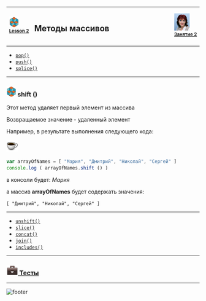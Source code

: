 [footer]: https://github.com/garevna/js-course/raw/master/images/a-level-ico.png?raw=true
[me]: https://raw.githubusercontent.com/garevna/a-level-js-lessons/master/ico/myPhoto-40.png "Ⓒ Irina Fylyppova ( garevna ) 2019"
[ico20]: https://raw.githubusercontent.com/garevna/a-level-js-lessons/master/ico/a-level-20.png
[ico25]: https://raw.githubusercontent.com/garevna/a-level-js-lessons/master/ico/a-level-25.png
[hw-30]: https://raw.githubusercontent.com/garevna/a-level-js-lessons/master/ico/briefcase-30.png
[cap-30]: https://raw.githubusercontent.com/garevna/a-level-js-lessons/master/ico/coffee-30.png
[warn-25]: https://raw.githubusercontent.com/garevna/a-level-js-lessons/master/ico/warning-25.png
[link-25]: https://raw.githubusercontent.com/garevna/a-level-js-lessons/master/ico/link-25.png
[err-20]: https://raw.githubusercontent.com/garevna/a-level-js-lessons/master/ico/no_entry-20.png
[err-25]: https://raw.githubusercontent.com/garevna/a-level-js-lessons/master/ico/no_entry-25.png
[err-30]: https://raw.githubusercontent.com/garevna/a-level-js-lessons/master/ico/no_entry-30.png

<table><tr><td width="50">

![ico25] <br/><sup>[**Lesson&nbsp;2**](../lessons/lesson-01.md)</sup>
  </td>
  <td width="800"><h2>Методы массивов</h2></td>
  <td>

  ![me] <br/><sup>[**Занятие&nbsp;2**](../lessons/lesson-01.md)</sup></td>
</tr></table>

* [`pop()`](Array-methods-pop.md)
* [`push()`](Array-methods-push.md)
* [`splice()`](Array-methods-splice.md)

___________________________________________________________________________________________

### ![ico25] shift ()

Этот метод удаляет первый элемент из массива

Возвращаемое значение - удаленный элемент

Например, в результате выполнения следующего кода:

![cap-30]

```javascript
var arrayOfNames = [ "Мария", "Дмитрий", "Николай", "Сергей" ]
console.log ( arrayOfNames.shift () )
```

в консоли будет:  _Мария_

а массив **arrayOfNames** будет содержать значения:

```
[ "Дмитрий", "Николай", "Сергей" ]
```

______________________________________________________________________________

* [`unshift()`](Array-methods-unshift.md)
* [`slice()`](Array-methods-slice.md)
* [`concat()`](Array-methods-concat.md)
* [`join()`](Array-methods-join.md)
* [`includes()`](Array-methods-includes.md)

______________________________________________________________________________________________

### [![hw-30] Тесты](https://garevna.github.io/js-quiz/#arrayMethods)

_________________________________________________________________________

![footer]
